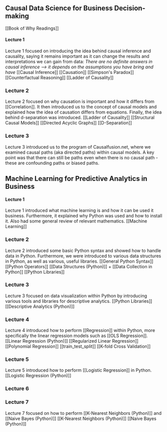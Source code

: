 ## Causal Data Science for Business Decision-making
[[Book of Why Readings]]
#### Lecture 1
Lecture 1 focused on introducing the idea behind causal inference and causality, saying it remains important as it can change the results and interpretations we can gain from data: *There are no definite answers in causal inference --> it depends on the assumptions you have bring and have*
[[Causal Inference]]
[[Causation]]
[[Simpson's Paradox]]
[[Counterfactual Reasoning]]
[[Ladder of Causality]]

### Lecture 2
Lecture 2 focused on why causation is important and how it differs from [[Correlation]]. It then introduced us to the concept of causal models and explained how the idea of causation differs from equations. Finally, the idea behind d-separation was introduced.
[[Ladder of Causality]]
[[Structural Causal Models]]
[[Directed Acyclic Graphs]]
[[D-Separation]]

### Lecture 3
Lecture 3 introduced us to the program of Causalfusion.net, where we examined causal paths (aka directed paths) within causal models. A key point was that there can still be paths even when there is no causal path - these are confounding paths or biased paths.



## Machine Learning for Predictive Analytics in Business
#### Lecture 1
Lecture 1 introduced what machine learning is and how it can be used it business. Furthermore, it explained why Python was used and how to install it. Also had some general review of relevant mathematics.
[[Machine Learning]]


### Lecture 2
Lecture 2 introduced some basic Python syntax and showed how to handle data in Python. Furthermore, we were introduced to various data structures in Python, as well as various, useful libraries.
[[General Python Syntax]]
[[Python Operators]]
[[Data Structures (Python)]] + [[Data Collection in Python]]
[[Python Libraries]]

### Lecture 3
Lecture 3 focused on data visualization within Python by introducing various tools and libraries for descriptive analytics. 
[[Python Libraries]]
[[Descriptive Analytics (Python)]]

### Lecture 4
Lecture 4 introduced how to perform [[Regression]] within Python, more specifically the linear regression models such as [[OLS Regression]].
[[Linear Regression (Python)]]
[[Regularized Linear Regression]]
[[Polynomial Regression]]
[[train_test_split]]
[[K-fold Cross Validation]]

### Lecture 5
Lecture 5 introduced how to perform [[Logistic Regression]] in Python. 
[[Logistic Regression (Python)]]

### Lecture 6


### Lecture 7
Lecture 7 focused on how to perform [[K-Nearest Neighbors (Python)]] and [[Naive Bayes (Python)]]
[[K-Nearest Neighbors (Python)]]
[[Naive Bayes (Python)]]
